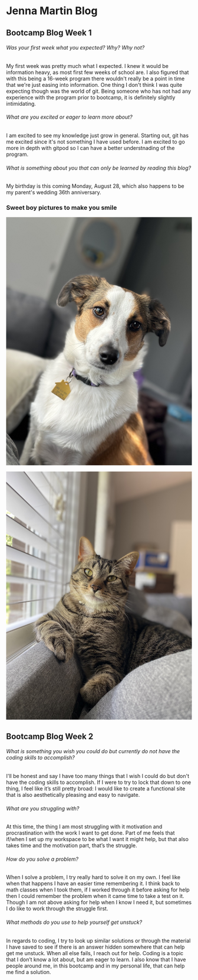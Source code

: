 # Jenna Martin Blog

## Bootcamp Blog Week 1

###### Was your first week what you expected? Why? Why not?

My first week was pretty much what I expected. I knew it would be information heavy, as most first few weeks of school are. I also figured that with this being a 16-week program there wouldn't really be a point in time that we're just easing into information. One thing I don't think I was quite expecting though was the world of git. Being someone who has not had any experience with the program prior to bootcamp, it is definitely slightly intimidating. 

###### What are you excited or eager to learn more about?

I am excited to see my knowledge just grow in general. Starting out, git has me excited since it's not something I have used before. I am excited to go more in depth with gitpod so I can have a better understnading of the program. 

###### What is something about you that can only be learned by reading this blog?

My birthday is this coming Monday, August 28, which also happens to be my parent's wedding 36th anniversary. 

### Sweet boy pictures to make you smile

![My dog Luca](img/IMG_4166.jpeg)

![My sister's cat Beren](img/IMG_4598.jpeg)

## Bootcamp Blog Week 2

###### What is something you wish you could do but currently do not have the coding skills to accomplish?

I'll be honest and say I have too many things that I wish I could do but don't have the coding skills to accomplish. If I were to try to lock that down to one thing, I feel like it’s still pretty broad: I would like to create a functional site that is also aesthetically pleasing and easy to navigate. 

###### What are you struggling with?

At this time, the thing I am most struggling with it motivation and procrastination with the work I want to get done. Part of me feels that if/when I set up my workspace to be what I want it might help, but that also takes time and the motivation part, that’s the struggle. 

###### How do you solve a problem? 

When I solve a problem, I try really hard to solve it on my own. I feel like when that happens I have an easier time remembering it. I think back to math classes when I took them, if I worked through it before asking for help then I could remember the problem when it came time to take a test on it. Though I am not above asking for help when I know I need it, but sometimes I do like to work through the struggle first. 

###### What methods do you use to help yourself get unstuck?

In regards to coding, I try to look up similar solutions or through the material I have saved to see if there is an answer hidden somewhere that can help get me unstuck. When all else fails, I reach out for help. Coding is a topic that I don’t know a lot about, but am eager to learn. I also know that I have people around me, in this bootcamp and in my personal life, that can help me find a solution. 
